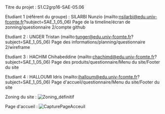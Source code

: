 Titre du projet : S1.C2grp16-SAE-05.06

Etudiant 1 (référent du groupe) : SILARBI Nunzio (mailto:nsilarbi@edu.univ-fcomte.fr?subject=SAE_1_05_06) 
Page de la timeline/écran de zonning/questionnaire 2/compte github

Etudiant 2 : UNGER Tristan (mailto:tunger@edu.univ-fcomte.fr?subject=SAE_1_05_06)
Page des informations/planning/questionnaire 2/wireframe

Etudiant 3 : HACHIM Chihabeddine (mailto:chachimd@edu.univ-fcomte.fr?subject=SAE_1_05_06) 
Page des produits/questionnaire/Menu du site/Footer du site

Etudiant 4 : HALLOUMI Idris (mailto:ihalloum@edu.univ-fcomte.fr?subject=SAE_1_05_06) 
Page d'accueil/questionnaire/Menu du site/Footer du site


Zoning du site :
![Zoning_définitif](https://user-images.githubusercontent.com/114138490/194487267-52740109-1f00-41c3-b54c-33153e1ac4a8.png)


Page d'accueil :
![CapturePageAcceuil](https://user-images.githubusercontent.com/114138490/194503164-1ad4dadb-9143-4153-a149-89fec39cd1fa.png)
